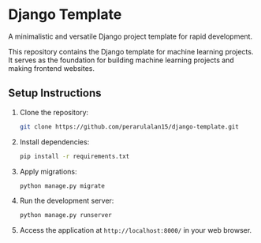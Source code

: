 # Django Template

A minimalistic and versatile Django project template for rapid development.


This repository contains the Django template for machine learning projects. It serves as the foundation for building machine learning projects and making frontend websites.

## Setup Instructions

1. Clone the repository:
   ```bash
   git clone https://github.com/perarulalan15/django-template.git
   ```

2. Install dependencies:
   ```bash
   pip install -r requirements.txt
   ```

3. Apply migrations:
   ```bash
   python manage.py migrate
   ```

4. Run the development server:
   ```bash
   python manage.py runserver
   ```

5. Access the application at `http://localhost:8000/` in your web browser.